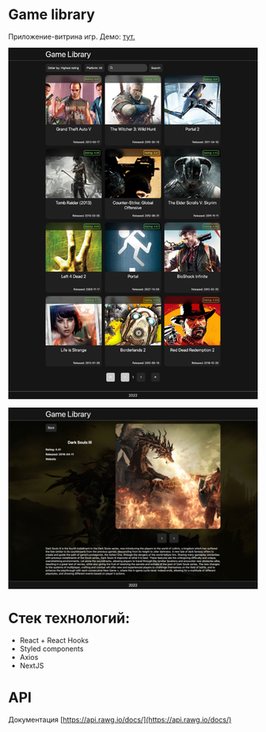 # Game library
Приложение-витрина игр. Демо: [тут.](https://coin32-phi.vercel.app/)

![Screenshot](screen_2.jpeg "Screenshot")

![Screenshot](screen_1.jpeg "Screenshot")

# Стек технологий:
* React + React Hooks
* Styled components
* Axios
* NextJS

# API
Документация [https://api.rawg.io/docs/](https://api.rawg.io/docs/)
